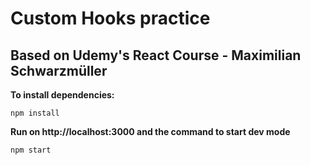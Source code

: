 # Custom Hooks practice

## Based on Udemy's React Course - Maximilian Schwarzmüller

**To install dependencies:**

```
npm install
```

**Run on http://localhost:3000 and the command to start dev mode**

```
npm start
```
